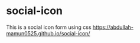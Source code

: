 # social-icon
This is a social icon form using css
https://abdullah-mamun0525.github.io/social-icon/

